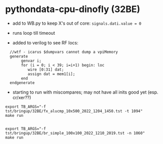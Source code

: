 # pythondata-cpu-dinofly (32BE)

* add to WB.py to keep X's out of core: ```signals.dati.value = 0```

* runs loop till timeout

* added to verilog to see RF locs:

```
  //wtf - icarus $dumpvars cannot dump a vpiMemory
  generate
       genvar i;
       for (i = 0; i < 39; i=i+1) begin: loc
          wire [0:31] dat;
          assign dat = mem1[i];
       end
  endgenerate
```

* starting to run with miscompares; may not have all inits good yet (esp. cr/xer??)

```
export TB_ARGS="-f tst/bringup/32BE/fx_alucmp_10x500_2022_1204_1450.tst -t 1094"
make run


export TB_ARGS="-f tst/bringup/32BE/br_simple_100x100_2022_1210_2019.tst -n 1060"
make run
```

